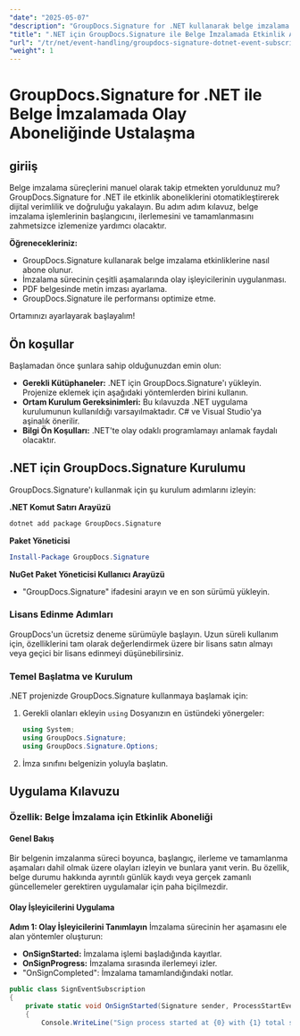 ```yaml
---
"date": "2025-05-07"
"description": "GroupDocs.Signature for .NET kullanarak belge imzalama etkinliği aboneliklerini nasıl otomatikleştireceğinizi öğrenin. İmzalama sürecinin etkili bir şekilde izlenmesini ve izlenmesini keşfedin."
"title": ".NET için GroupDocs.Signature ile Belge İmzalamada Etkinlik Aboneliklerinde Ustalaşma | Adım Adım Kılavuz"
"url": "/tr/net/event-handling/groupdocs-signature-dotnet-event-subscription/"
"weight": 1
---
```


# GroupDocs.Signature for .NET ile Belge İmzalamada Olay Aboneliğinde Ustalaşma

## giriiş

Belge imzalama süreçlerini manuel olarak takip etmekten yoruldunuz mu? GroupDocs.Signature for .NET ile etkinlik aboneliklerini otomatikleştirerek dijital verimlilik ve doğruluğu yakalayın. Bu adım adım kılavuz, belge imzalama işlemlerinin başlangıcını, ilerlemesini ve tamamlanmasını zahmetsizce izlemenize yardımcı olacaktır.

**Öğrenecekleriniz:**
- GroupDocs.Signature kullanarak belge imzalama etkinliklerine nasıl abone olunur.
- İmzalama sürecinin çeşitli aşamalarında olay işleyicilerinin uygulanması.
- PDF belgesinde metin imzası ayarlama.
- GroupDocs.Signature ile performansı optimize etme.

Ortamınızı ayarlayarak başlayalım!

## Ön koşullar

Başlamadan önce şunlara sahip olduğunuzdan emin olun:

- **Gerekli Kütüphaneler:** .NET için GroupDocs.Signature'ı yükleyin. Projenize eklemek için aşağıdaki yöntemlerden birini kullanın.
- **Ortam Kurulum Gereksinimleri:** Bu kılavuzda .NET uygulama kurulumunun kullanıldığı varsayılmaktadır. C# ve Visual Studio'ya aşinalık önerilir.
- **Bilgi Ön Koşulları:** .NET'te olay odaklı programlamayı anlamak faydalı olacaktır.

## .NET için GroupDocs.Signature Kurulumu

GroupDocs.Signature'ı kullanmak için şu kurulum adımlarını izleyin:

**.NET Komut Satırı Arayüzü**
```bash
dotnet add package GroupDocs.Signature
```

**Paket Yöneticisi**
```powershell
Install-Package GroupDocs.Signature
```

**NuGet Paket Yöneticisi Kullanıcı Arayüzü**
- "GroupDocs.Signature" ifadesini arayın ve en son sürümü yükleyin.

### Lisans Edinme Adımları

GroupDocs'un ücretsiz deneme sürümüyle başlayın. Uzun süreli kullanım için, özelliklerini tam olarak değerlendirmek üzere bir lisans satın almayı veya geçici bir lisans edinmeyi düşünebilirsiniz.

### Temel Başlatma ve Kurulum

.NET projenizde GroupDocs.Signature kullanmaya başlamak için:
1. Gerekli olanları ekleyin `using` Dosyanızın en üstündeki yönergeler:
   ```csharp
   using System;
   using GroupDocs.Signature;
   using GroupDocs.Signature.Options;
   ```
2. İmza sınıfını belgenizin yoluyla başlatın.

## Uygulama Kılavuzu

### Özellik: Belge İmzalama için Etkinlik Aboneliği

#### Genel Bakış

Bir belgenin imzalanma süreci boyunca, başlangıç, ilerleme ve tamamlanma aşamaları dahil olmak üzere olayları izleyin ve bunlara yanıt verin. Bu özellik, belge durumu hakkında ayrıntılı günlük kaydı veya gerçek zamanlı güncellemeler gerektiren uygulamalar için paha biçilmezdir.

#### Olay İşleyicilerini Uygulama

**Adım 1: Olay İşleyicilerini Tanımlayın**
İmzalama sürecinin her aşamasını ele alan yöntemler oluşturun:
- **OnSignStarted:** İmzalama işlemi başladığında kayıtlar.
- **OnSignProgress:** İmzalama sırasında ilerlemeyi izler.
- "OnSignCompleted": İmzalama tamamlandığındaki notlar.

```csharp
public class SignEventSubscription
{
    private static void OnSignStarted(Signature sender, ProcessStartEventArgs args)
    {
        Console.WriteLine("Sign process started at {0} with {1} total signatures to be put in document\